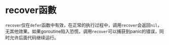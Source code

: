 # recover函數

 `recover`仅在`defer`函数中有效，在正常的执行过程中，调用`recover`会返回`nil`，无其他效果。如果goroutine陷入恐慌，调用`recover`可以捕获到panic的错误，同时允许后面代码继续运行。
